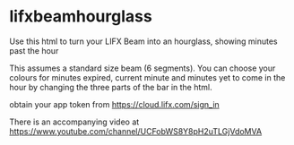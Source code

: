 # lifxbeamhourglass
Use this html to turn your LIFX Beam into an hourglass, showing minutes past the hour

This assumes a standard size beam (6 segments).  You can choose your colours for minutes expired, current minute and minutes yet to come in the hour by changing the three parts of the bar in the html.

obtain your app token from https://cloud.lifx.com/sign_in

There is an accompanying video at https://www.youtube.com/channel/UCFobWS8Y8pH2uTLGjVdoMVA
